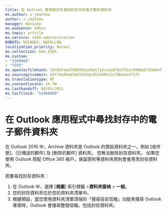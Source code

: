 ```yaml
---
title: 在 Outlook 應用程式中尋找封存中的電子郵件資料夾
ms.author: v-jmathew
author: v-jmathew
manager: dansimp
ms.audience: Admin
ms.topic: article
ms.service: o365-administration
ROBOTS: NOINDEX, NOFOLLOW
localization_priority: Normal
ms.collection: Adm_O365
ms.custom:
- "3100008"
- "7255"
ms.openlocfilehash: 10703fea4789b0861e0e5714ccba976ef52ac9088eb7d38d4ff8e95236a413c3
ms.sourcegitcommit: b5f7da89a650d2915dc652449623c78be6247175
ms.translationtype: MT
ms.contentlocale: zh-TW
ms.lasthandoff: 08/05/2021
ms.locfileid: "53968008"
---
```

# <a name="find-email-in-archive-folder-in-outlook-app"></a>在 Outlook 應用程式中尋找封存中的電子郵件資料夾

在 Outlook 2016 中，Archive 資料夾是 Outlook 的預設資料夾之一，例如 [收件匣]、[已傳送的郵件] 及 [刪除的郵件] 資料夾。 您無法刪除封存資料夾。 如果您使用 Outlook 搭配 Office 365 帳戶，保留原則等資料夾原則會套用至封存資料夾。

若要尋找封存資料夾：

1. 在 Outlook 中，選擇 [**視圖**] 索引標籤 >**資料夾窗格**  >  **一般**。
2. 您的封存資料夾位於您的資料夾清單中。
3. 根據預設，當您使用資料夾清單頂端的「搜尋目前信箱」功能來搜尋 Outlook 專案時，Outlook 會搜尋整個信箱，包括封存資料夾。
